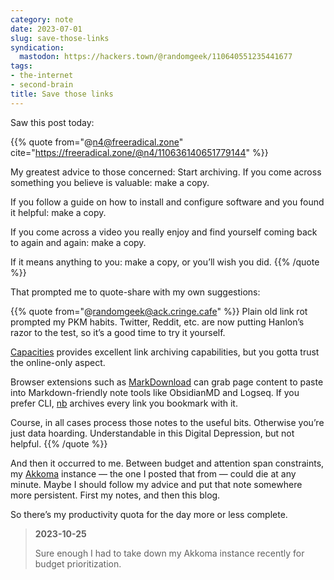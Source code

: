 ```yaml
---
category: note
date: 2023-07-01
slug: save-those-links
syndication:
  mastodon: https://hackers.town/@randomgeek/110640551235441677
tags:
- the-internet
- second-brain
title: Save those links
---
```


Saw this post today:

{{% quote
from="@n4@freeradical.zone"
cite="https://freeradical.zone/@n4/110636140651779144"
%}}

My greatest advice to those concerned: Start archiving. If you come across something you believe is valuable: make a copy.

If you follow a guide on how to install and configure software and you found it helpful: make a copy.

If you come across a video you really enjoy and find yourself coming back to again and again: make a copy.

If it means anything to you: make a copy, or you’ll wish you did.
{{% /quote %}}

That prompted me to quote-share with my own suggestions:

{{% quote
from="@randomgeek@ack.cringe.cafe"
%}}
Plain old link rot prompted my PKM habits. Twitter, Reddit, etc. are now putting Hanlon’s razor to the test, so it’s a good time to try it yourself.

[Capacities](https://capacities.io) provides excellent link archiving capabilities, but you gotta trust the online-only aspect.

Browser extensions such as [MarkDownload](https://github.com/deathau/markdownload) can grab page content to paste into Markdown-friendly note tools like ObsidianMD and Logseq. If you prefer CLI, [nb](https://xwmx.github.io/nb/) archives every link you bookmark with it.

Course, in all cases process those notes to the useful bits. Otherwise you’re just data hoarding. Understandable in this Digital Depression, but not helpful.
{{% /quote %}}

And then it occurred to me. Between budget and attention span constraints, my [Akkoma](https://akkoma.social) instance — the one I posted that from — could die at any minute. Maybe I should follow my advice and put that note somewhere more persistent. First my notes, and then this blog.

So there’s my productivity quota for the day more or less complete.

 > 
 > **2023-10-25**
>
 > Sure enough I had to take down my Akkoma instance recently for budget prioritization.